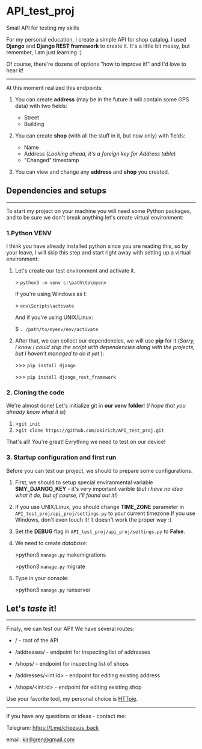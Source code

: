 # **API_test_proj**
Small API for testing my skills
<!-- First of all, a few words about this tiny project.   -->
For my personal education, I create a simple API for shop catalog.
I used **Django** and **Django REST framework** to create it. It's a little bit messy, but remember, I am just learning :)

Of course, there're dozens of options "how to improve it!" and I'd love to hear it!
***
At this moment realized this endpoints:

1. You can create **address** (may be in the future it will contain some GPS data) with two fields:
   - Street
   - Building

2. You can create **shop** (with all the stuff in it, but now only) with fields:
   - Name
   - Address (*Looking ahead, it's a foreign key for Address table*)
   - "Changed" timestamp

3. You can view and change any **address** and **shop** you created.

## **Dependencies and setups**
***
To start my project on your machine you will need some Python packages, and to be sure we don't break anything let's create virtual environment:

### **1.Python VENV**

I think you have already installed python since you are reading this, so by your leave, I will skip this step and start right away with setting up a virtual environment:

1. Let's create our test environment and activate it.

    \> `python3 -m venv c:\path\to\myenv`
    
    If you're using Windows as I:

    \> `env\Scripts\activate`

    And if you're using UNIX/Linux:

    \$ `. /path/to/myenv/env/activate`


2. After that, we can collect our dependencies, we will use **pip** for it
   (*Sorry, I know I could ship the script with dependencies along with the projects, but I haven't managed to do it yet* ):

    \>>> `pip install django`

    \>>> `pip install django_rest_framework`

### 2. **Cloning the code**

We're almost done! Let's initialize git in **our venv folder**! (*I hope that you already know what it is*)

1. \>`git init`
2. \>`git clone https://github.com/okirich/API_test_proj.git`
   
That's all! You're great! Evrything we need to test on our device!

### 3. **Startup configuration and first run**

Before you can test our project, we should to prepare some configurations.

1. First, we should to setup special enviranmental variable **$MY_DJANGO_KEY** - it's very important varible (*but i have no idea what it do, but of course, i'll found out it!*)
2. If you use UNIX/Linux, you should change **TIME_ZONE** parameter in `API_test_proj/api_proj/settings.py` to your current timezone.If you use Windows, don't even touch it! It doesn't work the proper way :(
3. Set the **DEBUG** flag in `API_test_proj/api_proj/settings.py` to **False**.
4. We need to create *database*:

   \>python3 `manage.py` makemigrations
   
   \>python3 `manage.py` migrate 
5. Type in your console:
   
   \>python3 `manage.py` runserver

## **Let's *taste* it!**
***
Finaly, we can test our API! We have several routes:

- / - root of the API

- /addresses/ - endpoint for inspecting list of addresses

- /shops/ - endpoint for inspecting list of shops

- /addresses/\<int:id> - endpoint for editing existing address

- /shops/\<int:id> - endpoint for editing existing shop

Use your favorite tool, my personal choice is  [HTTpie](https://httpie.io/).

***

If you have any questions or ideas - contact me:

Telegram: https://t.me/cheesus_back

email: kirillgren@gmail.com
